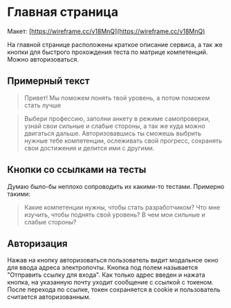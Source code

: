 # Главная страница
Макет: [https://wireframe.cc/v18MnQ](https://wireframe.cc/v18MnQ)

На главной странице расположены краткое описание сервиса, а так же кнопки для быстрого прохождения теста по матрице компетенций. Можно авторизоваться.

## Примерный текст
> Привет! Мы поможем понять твой уровень, а потом поможем стать лучше

> Выбери профессию, заполни анкету в режиме самопроверки, узнай свои сильные и слабые стороны, а так же куда можно двигаться дальше. Авторизовавшись ты сможешь выбрить нужные тебе компетенции, ослеживать свой прогресс, сохранять свои достижения и делится ими с другими.

## Кнопки со ссылками на тесты
Думаю было-бы неплохо сопроводить их какими-то тестами. Примерно такими:

> Какие компетенции нужны, чтобы стать разработчиком? Что мне изучить, чтобы поднять свой уровень? В чем мои сильные и слабые стороны?

## Авторизация
Нажав на кнопку авторизоваться пользователь видит модальное окно для ввода адреса электропочты. Кнопка под полем называется "Отправить ссылку для входа".
Как только адрес введен и нажата кнопка, на указанную почту уходит сообщение с ссылкой с токеном. После перехода по ссылке, токен сохраняется в cookie и пользователь считается авторизованным.
